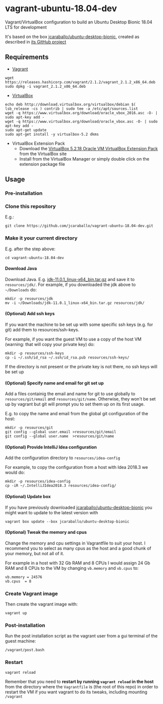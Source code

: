 # vagrant-ubuntu-18.04-dev

Vagrant/VirtualBox configuration to build an Ubuntu Desktop Bionic 18.04 LTS for development

It's based on the box [jcaraballo/ubuntu-desktop-bionic](https://app.vagrantup.com/jcaraballo/boxes/ubuntu-desktop-bionic),
created as described in [its GitHub project](https://github.com/jcaraballo/vagrant-box-ubuntu-desktop-bionic)

## Requirements

* [Vagrant](https://www.vagrantup.com/downloads.html)
```
wget https://releases.hashicorp.com/vagrant/2.1.2/vagrant_2.1.2_x86_64.deb
sudo dpkg -i vagrant_2.1.2_x86_64.deb
```

* [VirtualBox](https://www.virtualbox.org/wiki/Linux_Downloads)
```
echo deb http://download.virtualbox.org/virtualbox/debian $( lsb_release -cs ) contrib | sudo tee -a /etc/apt/sources.list
wget -q https://www.virtualbox.org/download/oracle_vbox_2016.asc -O- | sudo apt-key add -
wget -q https://www.virtualbox.org/download/oracle_vbox.asc -O- | sudo apt-key add -
sudo apt-get update
sudo apt-get install -y virtualbox-5.2 dkms
```

* VirtualBox Extension Pack
  - Download the [VirtualBox 5.2.18 Oracle VM VirtualBox Extension Pack](https://download.virtualbox.org/virtualbox/5.2.18/Oracle_VM_VirtualBox_Extension_Pack-5.2.18.vbox-extpack) from the VirtualBox site
  - Install from the VirtualBox Manager or simply double click on the extension package file

## Usage

### Pre-installation

### Clone this repository
E.g.:
```
git clone https://github.com/jcaraballo/vagrant-ubuntu-18.04-dev.git
```

### Make it your current directory
E.g. after the step above:
```
cd vagrant-ubuntu-18.04-dev
```

#### Download Java

Download Java. E.g. [jdk-11.0.1_linux-x64_bin.tar.gz](https://www.oracle.com/technetwork/java/javase/downloads/jdk11-downloads-5066655.html) and save it to `resources/jdk/`. For example, if you downloaded the jdk above to `~/Downloads` do:
```
mkdir -p resources/jdk
mv -i ~/Downloads/jdk-11.0.1_linux-x64_bin.tar.gz resources/jdk/
```

#### (Optional) Add ssh keys

If you want the machine to be set up with some specific ssh keys (e.g. for git)
add them to resources/ssh-keys.

For example, if you want the guest VM to use a copy of the host VM (warning: that will copy your private key) do:

```
mkdir -p resources/ssh-keys
cp -i ~/.ssh/id_rsa ~/.ssh/id_rsa.pub resources/ssh-keys/
```

If the directory is not present or the private key is not there, no ssh keys will be set up


#### (Optional) Specify name and email for git set up

Add a files containig the email and name for git to use globally to `resources/git/email` and `resources/git/name`. Otherwise, they won't be set up by vagrant but git will prompt you to set them up on its first usage.

E.g. to copy the name and email from the global git configuration of the host:
```
mkdir -p resources/git
git config --global user.email >resources/git/email
git config --global user.name  >resources/git/name
```

#### (Optional) Provide IntelliJ Idea configuration

Add the configuration directory to `resources/idea-config`

For example, to copy the configuration from a host with Idea 2018.3 we would do:
```
mkdir -p resources/idea-config
cp -iR ~/.IntelliJIdea2018.3 resources/idea-config/
```

#### (Optional) Update box

If you have previously downloaded [jcaraballo/ubuntu-desktop-bionic](https://app.vagrantup.com/jcaraballo/boxes/ubuntu-desktop-bionic) you might want to update to the latest version with
```
vagrant box update --box jcaraballo/ubuntu-desktop-bionic
```

#### (Optional) Tweak the memory and cpus
Change the memory and cpu settings in Vagrantfile to suit your host. I recommend you to select as many cpus as the host and a good chunk of your memory, but not all of it.

For example in a host with 32 Gb RAM and 8 CPUs I would assign 24 Gb RAM and 8 CPUs to the VM by changing `vb.memory` and `vb.cpus` to:
```
vb.memory = 24576
vb.cpus  = 8
```


### Create Vagrant image

Then create the vagrant image with:

```
vagrant up
```

### Post-installation

Run the post installation script as the vagrant user from a gui terminal of the guest machine:
```
/vagrant/post.bash
```

### Restart
```
vagrant reload
```
Remember that you need to **restart by running `vagrant reload` in the host** from the directory where the `Vagrantfile` is (the root of this repo) in order to restart the VM if you want vagrant to do its tweaks, including mounting `/vagrant`
